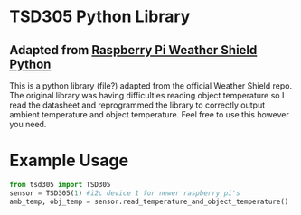 # TSD305 Python Library
## Adapted from [Raspberry Pi Weather Shield Python](https://github.com/TEConnectivity/piweathershield-python)
This is a python library (file?) adapted from the official Weather Shield repo. The original library was having difficulties reading object temperature so I read the datasheet and reprogrammed the library to correctly output ambient temperature and object temperature. Feel free to use this however you need.
# Example Usage
```python
from tsd305 import TSD305
sensor = TSD305(1) #i2c device 1 for newer raspberry pi's
amb_temp, obj_temp = sensor.read_temperature_and_object_temperature()
```